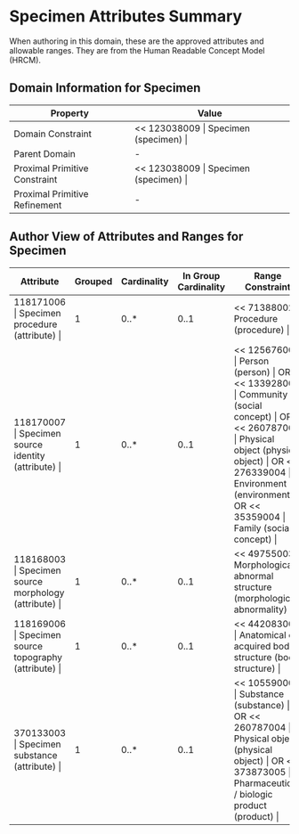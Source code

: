 # Specimen Attributes Summary

When authoring in this domain, these are the approved attributes and allowable ranges. They are from the Human Readable Concept Model (HRCM). 


  

## Domain Information for Specimen

| Property | Value |
|---|---|
| Domain Constraint | << 123038009 \| Specimen (specimen) \| |
| Parent Domain | - |
| Proximal Primitive Constraint | << 123038009 \| Specimen (specimen) \| |
| Proximal Primitive Refinement | - |


  

## Author View of Attributes and Ranges for Specimen

| Attribute | Grouped | Cardinality | In Group Cardinality | Range Constraint |
|---|---|---|---|---|
| 118171006 \| Specimen procedure (attribute) \| | 1 | 0..* | 0..1 | << 71388002 \| Procedure (procedure) \| |
| 118170007 \| Specimen source identity (attribute) \| | 1 | 0..* | 0..1 | << 125676002 \| Person (person) \| OR << 133928008 \| Community (social concept) \| OR << 260787004 \| Physical object (physical object) \| OR << 276339004 \| Environment (environment) \| OR << 35359004 \| Family (social concept) \| |
| 118168003 \| Specimen source morphology (attribute) \| | 1 | 0..* | 0..1 | << 49755003 \| Morphologically abnormal structure (morphologic abnormality) \| |
| 118169006 \| Specimen source topography (attribute) \| | 1 | 0..* | 0..1 | << 442083009 \| Anatomical or acquired body structure (body structure) \| |
| 370133003 \| Specimen substance (attribute) \| | 1 | 0..* | 0..1 | << 105590001 \| Substance (substance) \| OR << 260787004 \| Physical object (physical object) \| OR << 373873005 \| Pharmaceutical / biologic product (product) \| |

